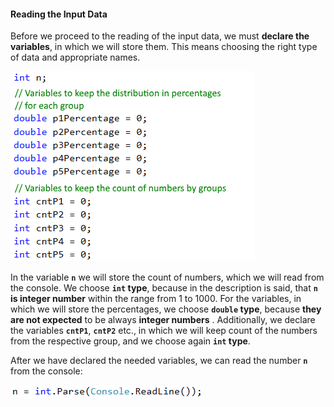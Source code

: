 #### Reading the Input Data
  
Before we proceed to the reading of the input data, we must **declare the variables**, in which we will store them. This means choosing the right type of data and appropriate names.
  
![](/assets/chapter-5-2-images/01.Histogram-01.png)

In the variable **`n`** we will store the count of numbers, which we will read from the console. We choose **`int` type**, because in the description is said, that **`n` is integer number** within the range from 1 to 1000. For the variables, in which we will store the percentages, we choose **`double` type**, because **they are not expected** to be always **integer numbers** . Additionally, we declare the variables **`cntP1`**, **`cntP2`** etc., in which we will keep count of the numbers from the respective group, and we choose again **`int` type**.

After we have declared the needed variables, we can read the number **`n`** from the console:

![](/assets/chapter-5-2-images/01.Histogram-02.png)
